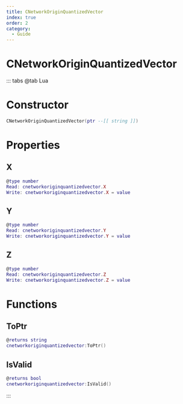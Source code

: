 ```yaml
---
title: CNetworkOriginQuantizedVector
index: true
order: 2
category:
  - Guide
---
```


# CNetworkOriginQuantizedVector

::: tabs
@tab Lua
# Constructor
```lua
CNetworkOriginQuantizedVector(ptr --[[ string ]])
```
# Properties
## X 
```lua
@type number
Read: cnetworkoriginquantizedvector.X
Write: cnetworkoriginquantizedvector.X = value
```
## Y 
```lua
@type number
Read: cnetworkoriginquantizedvector.Y
Write: cnetworkoriginquantizedvector.Y = value
```
## Z 
```lua
@type number
Read: cnetworkoriginquantizedvector.Z
Write: cnetworkoriginquantizedvector.Z = value
```
# Functions
## ToPtr
```lua
@returns string
cnetworkoriginquantizedvector:ToPtr()
```
## IsValid
```lua
@returns bool
cnetworkoriginquantizedvector:IsValid()
```

:::